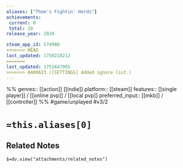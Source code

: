 ```yaml
---
aliases: ["Them's Fightin' Herds"]
achievements:
 current: 0
 total: 28
release_year: 2020

steam_app_id: 574980
<<<<<<< HEAD
last_updated: 1750218212
=======
last_updated: 1751647965
>>>>>>> 8409623 ([SETTINGS] Added ignore list.)
---
```

%%
genres:: [[action]] [[indie]]
platform:: [[steam]]
features:: [[single player]] / [[online pvp]] / [[local pvp]]
preferred_input:: [[mkb]] / [[controller]]
%%
#game/unplayed
#v3/2

# `=this.aliases[0]`
## Related Notes
`$=dv.view("attachments/related_notes")`